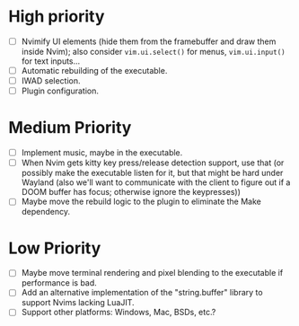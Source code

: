 # High priority
- [ ] Nvimify UI elements (hide them from the framebuffer and draw them inside
  Nvim); also consider `vim.ui.select()` for menus, `vim.ui.input()` for text
  inputs...
- [ ] Automatic rebuilding of the executable.
- [ ] IWAD selection.
- [ ] Plugin configuration.

# Medium Priority
- [ ] Implement music, maybe in the executable.
- [ ] When Nvim gets kitty key press/release detection support, use that (or
  possibly make the executable listen for it, but that might be hard under
  Wayland (also we'll want to communicate with the client to figure out if a
  DOOM buffer has focus; otherwise ignore the keypresses))
- [ ] Maybe move the rebuild logic to the plugin to eliminate the Make
  dependency.

# Low Priority
- [ ] Maybe move terminal rendering and pixel blending to the executable if
  performance is bad.
- [ ] Add an alternative implementation of the "string.buffer" library to
  support Nvims lacking LuaJIT.
- [ ] Support other platforms: Windows, Mac, BSDs, etc.?
